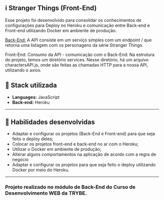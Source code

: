 ## :information_source: Stranger Things (Front-End)

Esse projeto foi desenvolvido para consolidar os conhecimentos de configurações para Deploy no Heroku e comunicação entre Back-end e Front-end utilizando Docker em ambiente de produção.

[Back-End:](https://github.com/IgorHamzi/stranger_things_backend)
A API consiste em um serviço simples com um endpoint / que retorna uma listagem com os personagens da série Stranger Things.

Front-End:
Consumo da API - comunicação com o Back-End:
Na estrutura do projeto, temos um diretório services. Nesse diretório, há um arquivo charactersAPI.js, onde são feitas as chamadas HTTP para a nossa API, utilizando o axios.


## :rocket: Stack utilizada

* **Languages:** JavaScript
* **Back-end:** Heroku

---

## :link: Habilidades desenvolvidas

* Adaptar e configurar os projetos (Back-End e Front-end) para que seja feito o deploy deles;
* Colocar os projetos front-end e back-end no ar com o Heroku;
* Utilizar o Docker em ambiente de produção;
* Alterar alguns comportamentos na aplicação de acordo com a regra de negócio
* Adaptar e configurar os projetos para que seja feito o deploy utilizando Docker por meio do Heroku.

---


### Projeto realizado no módulo de Back-End do Curso de Desenvolvimento WEB da TRYBE.